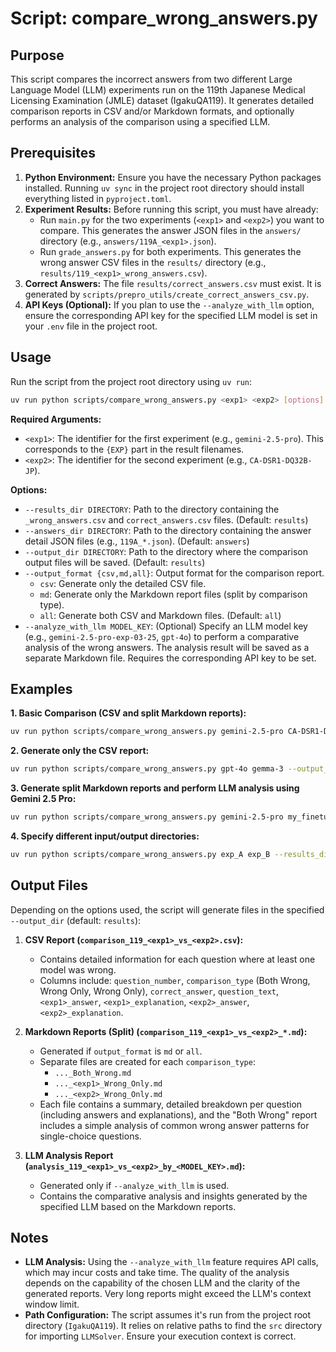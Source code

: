 # Script: compare_wrong_answers.py

## Purpose

This script compares the incorrect answers from two different Large Language Model (LLM) experiments run on the 119th Japanese Medical Licensing Examination (JMLE) dataset (IgakuQA119). It generates detailed comparison reports in CSV and/or Markdown formats, and optionally performs an analysis of the comparison using a specified LLM.

## Prerequisites

1.  **Python Environment:** Ensure you have the necessary Python packages installed. Running `uv sync` in the project root directory should install everything listed in `pyproject.toml`.
2.  **Experiment Results:** Before running this script, you must have already:
    *   Run `main.py` for the two experiments (`<exp1>` and `<exp2>`) you want to compare. This generates the answer JSON files in the `answers/` directory (e.g., `answers/119A_<exp1>.json`).
    *   Run `grade_answers.py` for both experiments. This generates the wrong answer CSV files in the `results/` directory (e.g., `results/119_<exp1>_wrong_answers.csv`).
3.  **Correct Answers:** The file `results/correct_answers.csv` must exist. It is generated by `scripts/prepro_utils/create_correct_answers_csv.py`.
4.  **API Keys (Optional):** If you plan to use the `--analyze_with_llm` option, ensure the corresponding API key for the specified LLM model is set in your `.env` file in the project root.

## Usage

Run the script from the project root directory using `uv run`:

```bash
uv run python scripts/compare_wrong_answers.py <exp1> <exp2> [options]
```

**Required Arguments:**

*   `<exp1>`: The identifier for the first experiment (e.g., `gemini-2.5-pro`). This corresponds to the `{EXP}` part in the result filenames.
*   `<exp2>`: The identifier for the second experiment (e.g., `CA-DSR1-DQ32B-JP`).

**Options:**

*   `--results_dir DIRECTORY`: Path to the directory containing the `_wrong_answers.csv` and `correct_answers.csv` files. (Default: `results`)
*   `--answers_dir DIRECTORY`: Path to the directory containing the answer detail JSON files (e.g., `119A_*.json`). (Default: `answers`)
*   `--output_dir DIRECTORY`: Path to the directory where the comparison output files will be saved. (Default: `results`)
*   `--output_format {csv,md,all}`: Output format for the comparison report.
    *   `csv`: Generate only the detailed CSV file.
    *   `md`: Generate only the Markdown report files (split by comparison type).
    *   `all`: Generate both CSV and Markdown files. (Default: `all`)
*   `--analyze_with_llm MODEL_KEY`: (Optional) Specify an LLM model key (e.g., `gemini-2.5-pro-exp-03-25`, `gpt-4o`) to perform a comparative analysis of the wrong answers. The analysis result will be saved as a separate Markdown file. Requires the corresponding API key to be set.

## Examples

**1. Basic Comparison (CSV and split Markdown reports):**

```bash
uv run python scripts/compare_wrong_answers.py gemini-2.5-pro CA-DSR1-DQ32B-JP
```

**2. Generate only the CSV report:**

```bash
uv run python scripts/compare_wrong_answers.py gpt-4o gemma-3 --output_format csv
```

**3. Generate split Markdown reports and perform LLM analysis using Gemini 2.5 Pro:**

```bash
uv run python scripts/compare_wrong_answers.py gemini-2.5-pro my_finetuned_model --output_format md --analyze_with_llm gemini-2.5-pro-exp-03-25
```

**4. Specify different input/output directories:**

```bash
uv run python scripts/compare_wrong_answers.py exp_A exp_B --results_dir path/to/results --answers_dir path/to/answers --output_dir path/to/output
```

## Output Files

Depending on the options used, the script will generate files in the specified `--output_dir` (default: `results`):

1.  **CSV Report (`comparison_119_<exp1>_vs_<exp2>.csv`):**
    *   Contains detailed information for each question where at least one model was wrong.
    *   Columns include: `question_number`, `comparison_type` (Both Wrong, <exp1> Wrong Only, <exp2> Wrong Only), `correct_answer`, `question_text`, `<exp1>_answer`, `<exp1>_explanation`, `<exp2>_answer`, `<exp2>_explanation`.

2.  **Markdown Reports (Split) (`comparison_119_<exp1>_vs_<exp2>_*.md`):**
    *   Generated if `output_format` is `md` or `all`.
    *   Separate files are created for each `comparison_type`:
        *   `..._Both_Wrong.md`
        *   `..._<exp1>_Wrong_Only.md`
        *   `..._<exp2>_Wrong_Only.md`
    *   Each file contains a summary, detailed breakdown per question (including answers and explanations), and the "Both Wrong" report includes a simple analysis of common wrong answer patterns for single-choice questions.

3.  **LLM Analysis Report (`analysis_119_<exp1>_vs_<exp2>_by_<MODEL_KEY>.md`):**
    *   Generated only if `--analyze_with_llm` is used.
    *   Contains the comparative analysis and insights generated by the specified LLM based on the Markdown reports.

## Notes

*   **LLM Analysis:** Using the `--analyze_with_llm` feature requires API calls, which may incur costs and take time. The quality of the analysis depends on the capability of the chosen LLM and the clarity of the generated reports. Very long reports might exceed the LLM's context window limit.
*   **Path Configuration:** The script assumes it's run from the project root directory (`IgakuQA119`). It relies on relative paths to find the `src` directory for importing `LLMSolver`. Ensure your execution context is correct.
